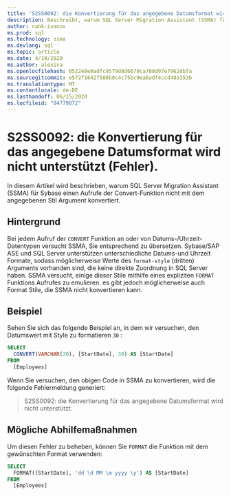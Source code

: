 ```yaml
---
title: 'S2SS0092: die Konvertierung für das angegebene Datumsformat wird nicht unterstützt (Fehler).'
description: Beschreibt, warum SQL Server Migration Assistant (SSMA) für Sybase einen-Befehl nicht in eine Convert-Funktion mit dem angegebenen Stil Argument konvertiert.
author: nahk-ivanov
ms.prod: sql
ms.technology: ssma
ms.devlang: sql
ms.topic: article
ms.date: 4/10/2020
ms.author: alexiva
ms.openlocfilehash: 052248e9adfc9579d8d6679ca708d97e7962dbfa
ms.sourcegitcommit: e572f1642f588b8c4c75bc9ea6adf4ccd48a353b
ms.translationtype: MT
ms.contentlocale: de-DE
ms.lasthandoff: 06/15/2020
ms.locfileid: "84779072"
---
```

# <a name="s2ss0092-the-conversion-for-provided-date-format-is-not-supported-error"></a>S2SS0092: die Konvertierung für das angegebene Datumsformat wird nicht unterstützt (Fehler).

In diesem Artikel wird beschrieben, warum SQL Server Migration Assistant (SSMA) für Sybase einen Aufrufe der Convert-Funktion nicht mit dem angegebenen Stil Argument konvertiert.

## <a name="background"></a>Hintergrund

Bei jedem Aufruf der `CONVERT` Funktion an oder von Datums-/Uhrzeit-Datentypen versucht SSMA, Sie entsprechend zu übersetzen. Sybase/SAP ASE und SQL Server unterstützen unterschiedliche Datums-und Uhrzeit Formate, sodass möglicherweise Werte des `format-style` (dritten) Arguments vorhanden sind, die keine direkte Zuordnung in SQL Server haben. SSMA versucht, einige dieser Stile mithilfe eines expliziten `FORMAT` Funktions Aufrufes zu emulieren. es gibt jedoch möglicherweise auch Format Stile, die SSMA nicht konvertieren kann.

## <a name="example"></a>Beispiel

Sehen Sie sich das folgende Beispiel an, in dem wir versuchen, den Datumswert mit Style zu formatieren `30` :

```sql
SELECT
  CONVERT(VARCHAR(20), [StartDate], 30) AS [StartDate]
FROM
  [Employees]
```

Wenn Sie versuchen, den obigen Code in SSMA zu konvertieren, wird die folgende Fehlermeldung generiert:

> S2SS0092: die Konvertierung für das angegebene Datumsformat wird nicht unterstützt.

## <a name="possible-remedies"></a>Mögliche Abhilfemaßnahmen

Um diesen Fehler zu beheben, können Sie `FORMAT` die Funktion mit dem gewünschten Format verwenden:

```sql
SELECT
  FORMAT([StartDate], 'dd \d MM \m yyyy \y') AS [StartDate]
FROM
  [Employees]
```
